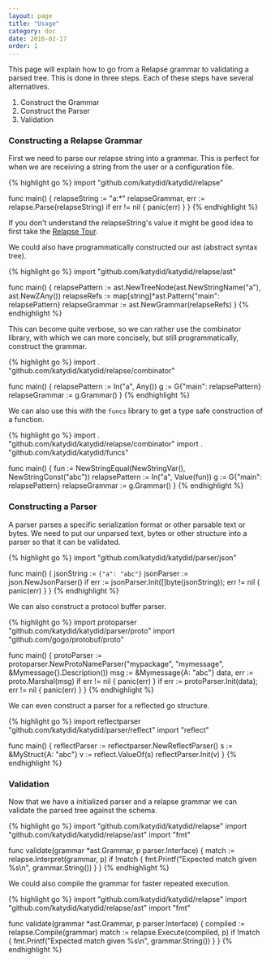 ```yaml
---
layout: page
title: "Usage"
category: doc
date: 2016-02-17
order: 1
---
```


This page will explain how to go from a Relapse grammar to validating a parsed tree.
This is done in three steps.
Each of these steps have several alternatives.

  1. Construct the Grammar
  2. Construct the Parser
  3. Validation

### Constructing a Relapse Grammar

First we need to parse our relapse string into a grammar.
This is perfect for when we are receiving a string from the user or a configuration file.

{% highlight go %}
import "github.com/katydid/katydid/relapse"

func main() {
	relapseString := "a:*"
	relapseGrammar, err := relapse.Parse(relapseString)
	if err != nil {
		panic(err)
	}
}
{% endhighlight %}

If you don't understand the relapseString's value it might be good idea to first take the [Relapse Tour](http://katydid.github.io/tour).

We could also have programmatically constructed our ast (abstract syntax tree).

{% highlight go %}
import "github.com/katydid/katydid/relapse/ast"

func main() {
	relapsePattern := ast.NewTreeNode(ast.NewStringName("a"), ast.NewZAny())
	relapseRefs := map[string]*ast.Pattern{"main": relapsePattern}
	relapseGrammar := ast.NewGrammar(relapseRefs)
}
{% endhighlight %}

This can become quite verbose, so we can rather use the combinator library, with which we can more concisely, but still programmatically, construct the grammar.

{% highlight go %}
import . "github.com/katydid/katydid/relapse/combinator"

func main() {
	relapsePattern := In("a", Any())
	g := G{"main": relapsePattern}
	relapseGrammar := g.Grammar()
}
{% endhighlight %}

We can also use this with the `funcs` library to get a type safe construction of a function.

{% highlight go %}
import . "github.com/katydid/katydid/relapse/combinator"
import . "github.com/katydid/katydid/funcs"

func main() {
	fun := NewStringEqual(NewStringVar(), NewStringConst("abc"))
	relapsePattern := In("a", Value(fun))
	g := G{"main": relapsePattern}
	relapseGrammar := g.Grammar()
}
{% endhighlight %}

### Constructing a Parser

A parser parses a specific serialization format or other parsable text or bytes.
We need to put our unparsed text, bytes or other structure into a parser so that it can be validated.

{% highlight go %}
import "github.com/katydid/katydid/parser/json"

func main() {
	jsonString := `{"a": "abc"}`
	jsonParser := json.NewJsonParser()
	if err := jsonParser.Init([]byte(jsonString)); err != nil {
		panic(err)
	}
}
{% endhighlight %}

We can also construct a protocol buffer parser.

{% highlight go %}
import protoparser "github.com/katydid/katydid/parser/proto"
import "github.com/gogo/protobuf/proto"

func main() {
	protoParser := protoparser.NewProtoNameParser("mypackage", "mymessage", &Mymessage{}.Description())
	msg := &Mymessage{A: "abc"}
	data, err := proto.Marshal(msg)
	if err != nil {
		panic(err)
	}
	if err := protoParser.Init(data); err != nil {
		panic(err)
	}
}
{% endhighlight %}

We can even construct a parser for a reflected go structure.

{% highlight go %}
import reflectparser "github.com/katydid/katydid/parser/reflect"
import "reflect"

func main() {
	reflectParser := reflectparser.NewReflectParser()
	s := &MyStruct{A: "abc"}
	v := reflect.ValueOf(s)
	reflectParser.Init(v)
}
{% endhighlight %}

### Validation

Now that we have a initialized parser and a relapse grammar we can validate the parsed tree against the schema.

{% highlight go %}
import "github.com/katydid/katydid/relapse"
import "github.com/katydid/katydid/relapse/ast"
import "fmt"

func validate(grammar *ast.Grammar, p parser.Interface) {
	match := relapse.Interpret(grammar, p)
	if !match {
		fmt.Printf("Expected match given %s\n", grammar.String())
	}
}
{% endhighlight %}

We could also compile the grammar for faster repeated execution.

{% highlight go %}
import "github.com/katydid/katydid/relapse"
import "github.com/katydid/katydid/relapse/ast"
import "fmt"

func validate(grammar *ast.Grammar, p parser.Interface) {
	compiled := relapse.Compile(grammar)
	match := relapse.Execute(compiled, p)
	if !match {
		fmt.Printf("Expected match given %s\n", grammar.String())
	}
}
{% endhighlight %}